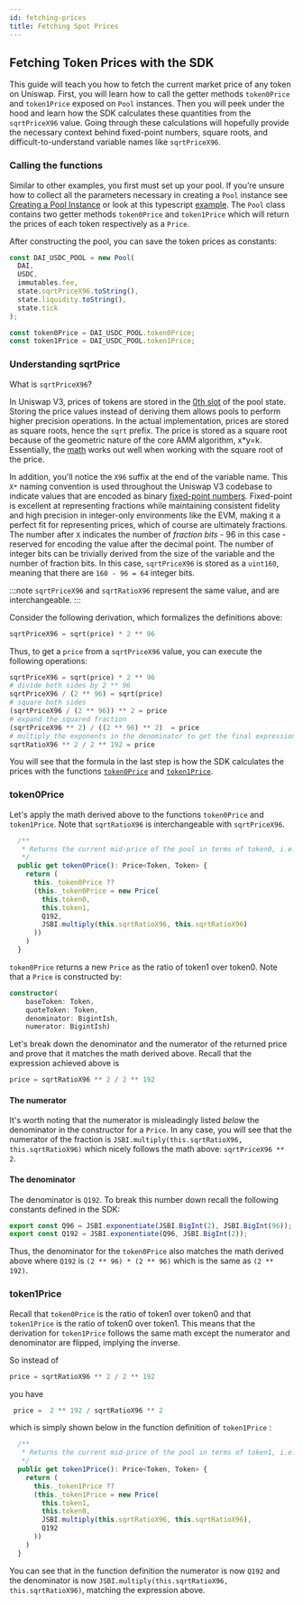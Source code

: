 ```yaml
---
id: fetching-prices
title: Fetching Spot Prices
---
```


## Fetching Token Prices with the SDK

This guide will teach you how to fetch the current market price of any token on Uniswap. First, you will learn how to call the getter methods `token0Price` and `token1Price` exposed on `Pool` instances. Then you will peek under the hood and learn how the SDK calculates these quantities from the `sqrtPriceX96` value. Going through these calculations will hopefully provide the necessary context behind fixed-point numbers, square roots, and difficult-to-understand variable names like `sqrtPriceX96`.

### Calling the functions

Similar to other examples, you first must set up your pool. If you’re unsure how to collect all the parameters necessary in creating a `Pool` instance see [Creating a Pool Instance](https://docs.uniswap.org/sdk/guides/creating-a-pool) or look at this typescript [example](https://github.com/Uniswap/uniswap-docs/blob/main/sdk-examples/AddAndRemoveLiquidity.tsx). The `Pool` class contains two getter methods `token0Price` and `token1Price` which will return the prices of each token respectively as a `Price`.

After constructing the pool, you can save the token prices as constants:

```typescript
const DAI_USDC_POOL = new Pool(
  DAI,
  USDC,
  immutables.fee,
  state.sqrtPriceX96.toString(),
  state.liquidity.toString(),
  state.tick
);

const token0Price = DAI_USDC_POOL.token0Price;
const token1Price = DAI_USDC_POOL.token1Price;
```

### Understanding sqrtPrice

What is `sqrtPriceX96`?

In Uniswap V3, prices of tokens are stored in the [0th slot](https://docs.uniswap.org/protocol/reference/core/interfaces/pool/IUniswapV3PoolState#slot0) of the pool state. Storing the price values instead of deriving them allows pools to perform higher precision operations. In the actual implementation, prices are stored as square roots, hence the `sqrt` prefix. The price is stored as a square root because of the geometric nature of the core AMM algorithm, x\*y=k. Essentially, the [math](https://uniswap.org/whitepaper-v3.pdf) works out well when working with the square root of the price.

In addition, you'll notice the `X96` suffix at the end of the variable name. This `X*` naming convention is used throughout the Uniswap V3 codebase to indicate values that are encoded as binary [fixed-point numbers](https://en.wikipedia.org/wiki/Fixed-point_arithmetic). Fixed-point is excellent at representing fractions while maintaining consistent fidelity and high precision in integer-only environments like the EVM, making it a perfect fit for representing prices, which of course are ultimately fractions. The number after `X` indicates the number of _fraction bits_ - 96 in this case - reserved for encoding the value after the decimal point. The number of integer bits can be trivially derived from the size of the variable and the number of fraction bits. In this case, `sqrtPriceX96` is stored as a `uint160`, meaning that there are `160 - 96 = 64` integer bits.

:::note
`sqrtPriceX96` and `sqrtRatioX96` represent the same value, and are interchangeable.
:::

Consider the following derivation, which formalizes the definitions above:

```python
sqrtPriceX96 = sqrt(price) * 2 ** 96
```

Thus, to get a `price` from a `sqrtPriceX96` value, you can execute the following operations:

```python
sqrtPriceX96 = sqrt(price) * 2 ** 96
# divide both sides by 2 ** 96
sqrtPriceX96 / (2 ** 96) = sqrt(price)
# square both sides
(sqrtPriceX96 / (2 ** 96)) ** 2 = price
# expand the squared fraction
(sqrtPriceX96 ** 2) / ((2 ** 96) ** 2)  = price
# multiply the exponents in the denominator to get the final expression
sqrtRatioX96 ** 2 / 2 ** 192 = price
```

You will see that the formula in the last step is how the SDK calculates the prices with the functions [`token0Price`](#token0price) and [`token1Price`](#token1price).

### token0Price

Let's apply the math derived above to the functions `token0Price` and `token1Price`. Note that `sqrtRatioX96` is interchangeable with `sqrtPriceX96`.

```typescript
  /**
   * Returns the current mid-price of the pool in terms of token0, i.e. the ratio of token1 over token0
   */
  public get token0Price(): Price<Token, Token> {
    return (
      this._token0Price ??
      (this._token0Price = new Price(
        this.token0,
        this.token1,
        Q192,
        JSBI.multiply(this.sqrtRatioX96, this.sqrtRatioX96)
      ))
    )
  }
```

`token0Price` returns a new `Price` as the ratio of token1 over token0. Note that a `Price` is constructed by:

```typescript
constructor(
    baseToken: Token,
    quoteToken: Token,
    denominator: BigintIsh,
    numerator: BigintIsh)
```

Let's break down the denominator and the numerator of the returned price and prove that it matches the math derived above. Recall that the expression achieved above is

```python
price = sqrtRatioX96 ** 2 / 2 ** 192
```

#### The numerator

It's worth noting that the numerator is misleadingly listed _below_ the denominator in the constructor for a `Price`. In any case, you will see that the numerator of the fraction is `JSBI.multiply(this.sqrtRatioX96, this.sqrtRatioX96)` which nicely follows the math above: `sqrtPriceX96 ** 2`.

#### The denominator

The denominator is `Q192`. To break this number down recall the following constants defined in the SDK:

```typescript
export const Q96 = JSBI.exponentiate(JSBI.BigInt(2), JSBI.BigInt(96));
export const Q192 = JSBI.exponentiate(Q96, JSBI.BigInt(2));
```

Thus, the denominator for the `token0Price` also matches the math derived above where `Q192` is `(2 ** 96) * (2 ** 96)` which is the same as `(2 ** 192)`.

### token1Price

Recall that `token0Price` is the ratio of token1 over token0 and that `token1Price` is the ratio of token0 over token1. This means that the derivation for `token1Price` follows the same math except the numerator and denominator are flipped, implying the inverse.

So instead of

```python
price = sqrtRatioX96 ** 2 / 2 ** 192
```

you have

```python
 price =  2 ** 192 / sqrtRatioX96 ** 2
```

which is simply shown below in the function definition of `token1Price` :

```typescript
  /**
   * Returns the current mid-price of the pool in terms of token1, i.e. the ratio of token0 over token1
   */
  public get token1Price(): Price<Token, Token> {
    return (
      this._token1Price ??
      (this._token1Price = new Price(
        this.token1,
        this.token0,
        JSBI.multiply(this.sqrtRatioX96, this.sqrtRatioX96),
        Q192
      ))
    )
  }
```

You can see that in the function definition the numerator is now `Q192` and the denominator is now `JSBI.multiply(this.sqrtRatioX96, this.sqrtRatioX96)`, matching the expression above.
